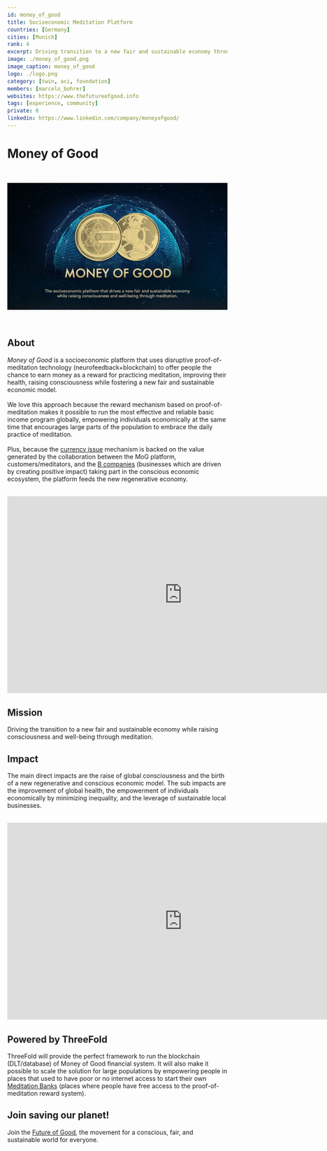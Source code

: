 ```yaml
---
id: money_of_good
title: Socioeconomic Meditation Platform
countries: [Germany]
cities: [Munich]
rank: 4
excerpt: Driving transition to a new fair and sustainable economy through meditation.
image: ./money_of_good.png
image_caption: money_of_good
logo: ./logo.png
category: [twin, aci, foundation]
members: [marcelo_bohrer]
websites: https://www.thefutureofgood.info
tags: [experience, community]
private: 0
linkedin: https://www.linkedin.com/company/moneyofgood/
---
```



# Money of Good

<br/>

![money_of_good](./money_of_good2.jpg)

<br/>

## About

*Money of Good* is a socioeconomic platform that uses disruptive proof-of-meditation technology (neurofeedback+blockchain) to offer people the chance to earn money as a reward for practicing meditation, improving their health, raising consciousness while fostering a new fair and sustainable economic model.
<br/>
<br/>
We love this approach because the reward mechanism based on proof-of-meditation makes it possible to run the most effective and reliable basic income program globally, empowering individuals economically at the same time that encourages large parts of the population to embrace the daily practice of meditation.
<br/>
<br/>
Plus, because the [currency issue](https://cda71153-0003-4d0a-acef-88cf4099ed33.filesusr.com/ugd/bc41a1_a40c5cac0327482fb6f0223ed9711982.pdf) mechanism is backed on the value generated by the collaboration between the MoG platform, customers/meditators, and the [B companies](https://www.bcorporation.net/) (businesses which are driven by creating positive impact) taking part in the conscious economic ecosystem, the platform feeds the new regenerative economy.

<BR>

<iframe src="https://player.vimeo.com/video/424095155" width="800" height="450" frameborder="0" allow="autoplay; fullscreen" allowfullscreen></iframe>

<BR>


## Mission

Driving the transition to a new fair and sustainable economy while raising consciousness and well-being through meditation.

## Impact

The main direct impacts are the raise of global consciousness and the birth of a new regenerative and conscious economic model. The sub impacts are the improvement of global health, the empowerment of individuals economically by minimizing inequality, and the leverage of sustainable local businesses.

<BR>

<iframe src="https://player.vimeo.com/522276911/c40d6d27ae" width="800" height="450" frameborder="0" allow="autoplay; fullscreen" allowfullscreen></iframe>

<BR>

## Powered by ThreeFold

ThreeFold will provide the perfect framework to run the blockchain (DLT/database) of Money of Good financial system. It will also make it possible to scale the solution for large populations by empowering people in places that used to have poor or no internet access to start their own  [Meditation Banks](https://youtu.be/6lFRJhUblvw) (places where people have free access to the proof-of-meditation reward system).

## Join saving our planet!
 
Join the [Future of Good](https://www.thefutureofgood.info/), the movement for a conscious, fair, and sustainable world for everyone.

<!-- ## Support this project

Money of Good is included in ThreeFold’s [Token Distribution Event (TDE)](https://wiki.threefold.io/#/tdeoverview)</a> for the impact it brings to our planet, humanity and the ThreeFold Grid.
The ThreeFold Token (TFT) represents a unit of capacity on the new Internet and is created only when new capacity is added to the ThreeFold Grid.
Each project on the TDE benefits from TFT fund allocations. You can buy TFT's and support Money of Good, and the growth of a new Conscious Internet. -->

<!-- ## TFGrid Solution

### Roadmap

- Q1 2021
  - Integration on TF Grid, 3Bot, TF Wallet -->

